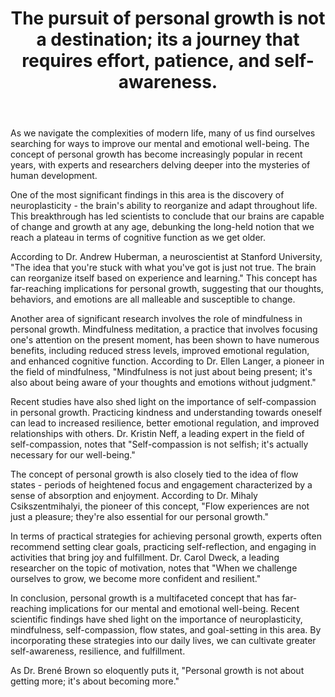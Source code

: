 ﻿---
title: "The pursuit of personal growth is not a destination; its a journey that requires effort, patience, and self-awareness."
description: "Find inspiration and wisdom through powerful quotes, motivational sayings, and timeless words that can transform your perspective on life."
pubDate: 2025-07-01
category: "quotes"
tags: []
image: "/assets/blog-placeholder-1.svg"
---

As we navigate the complexities of modern life, many of us find ourselves searching for ways to improve our mental and emotional well-being. The concept of personal growth has become increasingly popular in recent years, with experts and researchers delving deeper into the mysteries of human development.

One of the most significant findings in this area is the discovery of neuroplasticity - the brain's ability to reorganize and adapt throughout life. This breakthrough has led scientists to conclude that our brains are capable of change and growth at any age, debunking the long-held notion that we reach a plateau in terms of cognitive function as we get older.

According to Dr. Andrew Huberman, a neuroscientist at Stanford University, "The idea that you're stuck with what you've got is just not true. The brain can reorganize itself based on experience and learning." This concept has far-reaching implications for personal growth, suggesting that our thoughts, behaviors, and emotions are all malleable and susceptible to change.

Another area of significant research involves the role of mindfulness in personal growth. Mindfulness meditation, a practice that involves focusing one's attention on the present moment, has been shown to have numerous benefits, including reduced stress levels, improved emotional regulation, and enhanced cognitive function. According to Dr. Ellen Langer, a pioneer in the field of mindfulness, "Mindfulness is not just about being present; it's also about being aware of your thoughts and emotions without judgment."

Recent studies have also shed light on the importance of self-compassion in personal growth. Practicing kindness and understanding towards oneself can lead to increased resilience, better emotional regulation, and improved relationships with others. Dr. Kristin Neff, a leading expert in the field of self-compassion, notes that "Self-compassion is not selfish; it's actually necessary for our well-being."

The concept of personal growth is also closely tied to the idea of flow states - periods of heightened focus and engagement characterized by a sense of absorption and enjoyment. According to Dr. Mihaly Csikszentmihalyi, the pioneer of this concept, "Flow experiences are not just a pleasure; they're also essential for our personal growth."

In terms of practical strategies for achieving personal growth, experts often recommend setting clear goals, practicing self-reflection, and engaging in activities that bring joy and fulfillment. Dr. Carol Dweck, a leading researcher on the topic of motivation, notes that "When we challenge ourselves to grow, we become more confident and resilient."

In conclusion, personal growth is a multifaceted concept that has far-reaching implications for our mental and emotional well-being. Recent scientific findings have shed light on the importance of neuroplasticity, mindfulness, self-compassion, flow states, and goal-setting in this area. By incorporating these strategies into our daily lives, we can cultivate greater self-awareness, resilience, and fulfillment.

As Dr. Brené Brown so eloquently puts it, "Personal growth is not about getting more; it's about becoming more."
